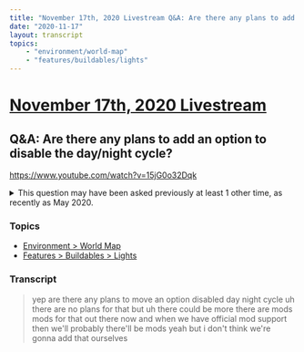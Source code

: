 ```yaml
---
title: "November 17th, 2020 Livestream Q&A: Are there any plans to add an option to disable the day/night cycle?"
date: "2020-11-17"
layout: transcript
topics:
    - "environment/world-map"
    - "features/buildables/lights"
---
```

# [November 17th, 2020 Livestream](../2020-11-17.md)
## Q&A: Are there any plans to add an option to disable the day/night cycle?
https://www.youtube.com/watch?v=15jG0o32Dqk
<details>
<summary>This question may have been asked previously at least 1 other time, as recently as May 2020.</summary>

* [May 15th, 2020 Q&A: While lights are not currently in the game, would it be an option for it to always be daytime?](./yt-NlIVwoRqjVk,867.3998666666666,917.1162.md) [https://youtube.com/embed/NlIVwoRqjVk?autoplay=1&start=867&end=918](https://youtube.com/embed/NlIVwoRqjVk?autoplay=1&start=867&end=918)
</details>


### Topics
* [Environment > World Map](../topics/environment/world-map.md)
* [Features > Buildables > Lights](../topics/features/buildables/lights.md)

### Transcript

> yep are there any plans to move an option disabled day night cycle uh there are no plans for that but uh there could be more there are mods mods for that out there now and when we have official mod support then we'll probably there'll be mods yeah but i don't think we're gonna add that ourselves
